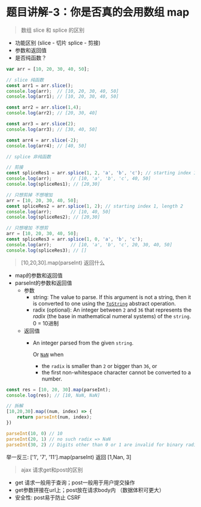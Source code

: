 # 题目讲解-3：你是否真的会用数组 map

> 数组 slice 和 splice 的区别

* 功能区别 \(slice - 切片 splice - 剪接\)
* 参数和返回值
* 是否纯函数？

```javascript
var arr = [10, 20, 30, 40, 50];

// slice 纯函数
const arr1 = arr.slice();
console.log(arr);  // [10, 20, 30, 40, 50]
console.log(arr1); // [10, 20, 30, 40, 50]

const arr2 = arr.slice(1,4);
console.log(arr2); // [20, 30, 40]

const arr3 = arr.slice(2);
console.log(arr3); // [30, 40, 50]

const arr4 = arr.slice(-2);
console.log(arr4); // [40, 50]

// splice 非纯函数

// 剪接
const spliceRes1 = arr.splice(1, 2, 'a', 'b', 'c'); // starting index 1, length 2
console.log(arr);       // [10, 'a', 'b', 'c', 40, 50]
console.log(spliceRes1); // [20,30]

// 只想剪掉 不想增加
arr = [10, 20, 30, 40, 50];
const spliceRes2 = arr.splice(1, 2); // starting index 1, length 2
console.log(arr);       // [10, 40, 50]
console.log(spliceRes2); // [20,30]

// 只想增加 不想剪
arr = [10, 20, 30, 40, 50];
const spliceRes3 = arr.splice(1, 0, 'a', 'b', 'c'); 
console.log(arr);       // [10, 'a', 'b', 'c', 20, 30, 40, 50]
console.log(spliceRes3); // []
```

> \[10,20,30\].map\(parseInt\) 返回什么

* map的参数和返回值
* parseInt的参数和返回值
  * 参数
    * string:  The value to parse. If this argument is not a string, then it is converted to one using the [`ToString`](https://tc39.es/ecma262/#sec-tostring) abstract operation.
    * radix \(optional\):  An integer between `2` and `36` that represents the _radix_ \(the base in mathematical numeral systems\) of the `string`. 0 = 10进制
  * 返回值
    * An integer parsed from the given `string`.

      Or [`NaN`](https://developer.mozilla.org/en-US/docs/Web/JavaScript/Reference/Global_Objects/NaN) when

      * the `radix` is smaller than `2` or bigger than `36`, or
      * the first non-whitespace character cannot be converted to a number.

```javascript
const res = [10, 20, 30].map(parseInt);
console.log(res); // [10, NaN, NaN]

// 拆解
[10,20,30].map((num, index) => {
    return parseInt(num, index);
})

parseInt(10, 0) // 10
parseInt(20, 1) // no such radix => NaN
parseInt(30, 2) // Digits other than 0 or 1 are invalid for binary radix => NaN
```

举一反三:                \['1', '7', '11'\].map\(parseInt\)            返回 \[1,Nan, 3\]

> ajax 请求get和post的区别

* get 请求一般用于查询；post一般用于用户提交操作
* get参数拼接在url上；post放在请求body内 （数据体积可更大）
* 安全性: post易于防止 CSRF

